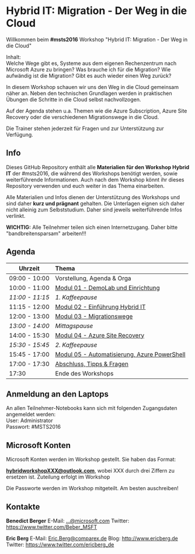 # Hybrid IT: Migration - Der Weg in die Cloud

Willkommen beim **#msts2016** Workshop "Hybrid IT: Migration - Der Weg in die Cloud"  

Inhalt:  
Welche Wege gibt es, Systeme aus dem eigenen Rechenzentrum nach Microsoft Azure zu bringen? Was brauche ich für die Migration? Wie aufwändig ist die Migration? Gibt es auch wieder einen Weg zurück?  

In diesem Workshop schauen wir uns den Weg in die Cloud gemeinsam näher an. Neben den technischen Grundlagen werden in praktischen Übungen die Schritte in die Cloud selbst nachvollzogen.  

Auf der Agenda stehen u.a. Themen wie die Azure Subscription, Azure Site Recovery oder die verschiedenen Migrationswege in die Cloud.   

Die Trainer stehen jederzeit für Fragen und zur Unterstützung zur Verfügung. 

## Info

Dieses GitHub Repository enthält alle **Materialien für den Workshop Hybrid IT** der #msts2016, die während des Workshops benötigt werden, sowie weiterführende Informationen. Auch nach dem Workshop könnt ihr dieses Repository verwenden und euch weiter in das Thema einarbeiten.

Alle Materialien und Infos dienen der Unterstützung des Workshops und sind daher **kurz und prägnant** gehalten. Die Unterlagen eignen sich daher nicht alleinig zum Selbststudium. Daher sind jeweils weiterführende Infos verlinkt.

**WICHTIG:**
Alle Teilnehmer teilen sich einen Internetzugang. Daher bitte "bandbreitensparsam" arbeiten!!!

## Agenda

Uhrzeit         | Thema
----------------|:-----------------------------
09:00 - 10:00   | Vorstellung, Agenda & Orga
10:00 - 11:00   | [Modul 01 - DemoLab und Einrichtung](Modul01/)
*11:00 - 11:15* | *1. Kaffeepause*
11:15 - 12:00   | [Modul 02 - Einführung Hybrid IT](Modul02/)
12:00 - 13:00   | [Modul 03 - Migrationswege](Modul03/)
*13:00 - 14:00* | *Mittagspause*
14:00 - 15:30   | [Modul 04 - Azure Site Recovery](Modul04/)
*15:30 - 15:45* | *2. Kaffeepause*
15:45 - 17:00   | [Modul 05 - Automatisierung, Azure PowerShell](Modul05/)
17:00 - 17:30   | [Abschluss, Tipps & Fragen](Modul07/)
17:30           | Ende des Workshops

## Anmeldung an den Laptops

An allen Teilnehmer-Notebooks kann sich mit folgenden Zugangsdaten angemeldet werden:  
User: Administrator  
Passwort: #MSTS2016  

## Microsoft Konten

Microsoft Konten werden im Workshop gestellt. Sie haben das Format:

**hybridworkshopXXX@outlook.com**, wobei XXX durch drei Ziffern zu ersetzen ist. Zuteilung erfolgt im Workshop

Die Passworte werden im Workshop mitgeteilt. Am besten auschreiben!

## Kontakte
**Benedict Berger**
E-Mail: ...@microsoft.com
Twitter: https://www.twitter.com/Beber_MSFT

**Eric Berg**
E-Mail: Eric.Berg@comparex.de
Blog: http://www.ericberg.de
Twitter: https://www.twitter.com/ericberg_de
